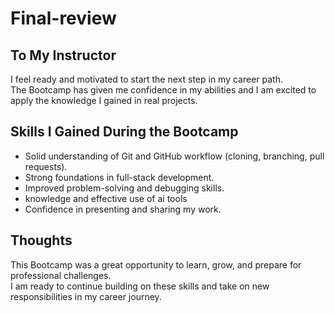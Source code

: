 # Final-review

## To My Instructor
I feel ready and motivated to start the next step in my career path.  
The Bootcamp has given me confidence in my abilities and I am excited to apply the knowledge I gained in real projects.

## Skills I Gained During the Bootcamp
- Solid understanding of Git and GitHub workflow (cloning, branching, pull requests).
- Strong foundations in full-stack development.
- Improved problem-solving and debugging skills.
- knowledge and effective use of ai tools 
- Confidence in presenting and sharing my work.

## Thoughts
This Bootcamp was a great opportunity to learn, grow, and prepare for professional challenges.  
I am ready to continue building on these skills and take on new responsibilities in my career journey.
